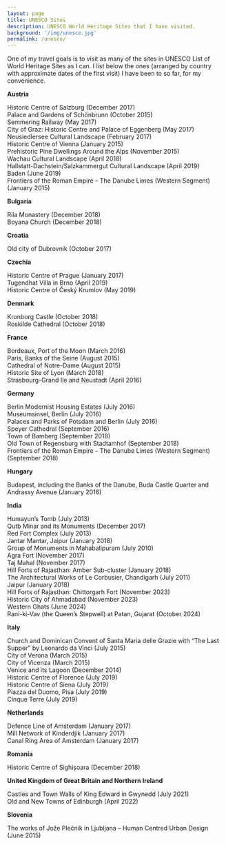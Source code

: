 ```yaml
---
layout: page
title: UNESCO Sites
description: UNESCO World Heritage Sites that I have visited.
background: '/img/unesco.jpg'
permalink: /unesco/
---
```


One of my travel goals is to visit as many of the sites in UNESCO List of World Heritage Sites as I can. I list below the ones (arranged by country with approximate dates of the first visit) I have been to so far, for my convenience.

**Austria**

Historic Centre of Salzburg (December 2017)  
Palace and Gardens of Schönbrunn (October 2015)  
Semmering Railway (May 2017)  
City of Graz: Historic Centre and Palace of Eggenberg (May 2017)  
Neusiedlersee Cultural Landscape (February 2017)  
Historic Centre of Vienna (January 2015)  
Prehistoric Pine Dwellings Around the Alps (November 2015)  
Wachau Cultural Landscape (April 2018)  
Hallstatt-Dachstein/Salzkammergut Cultural Landscape (April 2019)  
Baden (June 2019)  
Frontiers of the Roman Empire – The Danube Limes (Western Segment) (January 2015)

**Bulgaria**

Rila Monastery (December 2018)  
Boyana Church (December 2018)

**Croatia**

Old city of Dubrovnik (October 2017)

**Czechia**

Historic Centre of Prague (January 2017)  
Tugendhat Villa in Brno (April 2019)  
Historic Centre of Český Krumlov (May 2019)  

**Denmark**

Kronborg Castle (October 2018)  
Roskilde Cathedral (October 2018)

**France**

Bordeaux, Port of the Moon (March 2016)  
Paris, Banks of the Seine (August 2015)  
Cathedral of Notre-Dame (August 2015)  
Historic Site of Lyon (March 2018)  
Strasbourg-Grand Ile and Neustadt (April 2016)

**Germany**

Berlin Modernist Housing Estates (July 2016)  
Museumsinsel, Berlin (July 2016)  
Palaces and Parks of Potsdam and Berlin (July 2016)  
Speyer Cathedral (September 2016)  
Town of Bamberg (September 2018)  
Old Town of Regensburg with Stadtamhof (September 2018)  
Frontiers of the Roman Empire – The Danube Limes (Western Segment) (September 2018)

**Hungary**

Budapest, including the Banks of the Danube, Buda Castle Quarter and Andrassy Avenue (January 2016)

**India**

Humayun’s Tomb (July 2013)  
Qutb Minar and its Monuments (December 2017)  
Red Fort Complex (July 2013)  
Jantar Mantar, Jaipur (January 2018)  
Group of Monuments in Mahabalipuram (July 2010)  
Agra Fort (November 2017)  
Taj Mahal (November 2017)  
Hill Forts of Rajasthan: Amber Sub-cluster (January 2018)  
The Architectural Works of Le Corbusier, Chandigarh (July 2011)  
Jaipur (January 2018)  
Hill Forts of Rajasthan: Chittorgarh Fort (November 2023)  
Historic City of Ahmadabad (November 2023)  
Western Ghats (June 2024)  
Rani-ki-Vav (the Queen’s Stepwell) at Patan, Gujarat (October 2024)

**Italy**

Church and Dominican Convent of Santa Maria delle Grazie with “The Last Supper” by Leonardo da Vinci (July 2015)  
City of Verona (March 2015)  
City of Vicenza (March 2015)  
Venice and its Lagoon (December 2014)  
Historic Centre of Florence (July 2019)  
Historic Centre of Siena (July 2019)  
Piazza del Duomo, Pisa (July 2019)  
Cinque Terre (July 2019)

**Netherlands**

Defence Line of Amsterdam (January 2017)  
Mill Network of Kinderdjik (January 2017)  
Canal Ring Area of Amsterdam (January 2017)

**Romania**

Historic Centre of Sighișoara (December 2018)

**United Kingdom of Great Britain and Northern Ireland**

Castles and Town Walls of King Edward in Gwynedd (July 2021)  
Old and New Towns of Edinburgh (April 2022)

**Slovenia**

The works of Jože Plečnik in Ljubljana – Human Centred Urban Design (June 2015)
